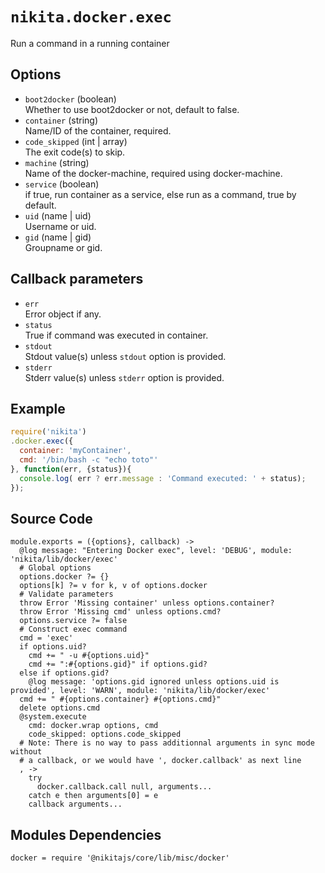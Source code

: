
# `nikita.docker.exec`

Run a command in a running container

## Options

* `boot2docker` (boolean)   
  Whether to use boot2docker or not, default to false.
* `container` (string)   
  Name/ID of the container, required.
* `code_skipped` (int | array)   
  The exit code(s) to skip.
* `machine` (string)   
  Name of the docker-machine, required using docker-machine.
* `service` (boolean)   
  if true, run container as a service, else run as a command, true by default.
* `uid` (name | uid)   
  Username or uid.
* `gid` (name | gid)   
  Groupname or gid.


## Callback parameters

* `err`   
  Error object if any.   
* `status`   
  True if command was executed in container.
* `stdout`   
  Stdout value(s) unless `stdout` option is provided.   
* `stderr`   
  Stderr value(s) unless `stderr` option is provided.   

## Example

```javascript
require('nikita')
.docker.exec({
  container: 'myContainer',
  cmd: '/bin/bash -c "echo toto"'
}, function(err, {status}){
  console.log( err ? err.message : 'Command executed: ' + status);
});
```

## Source Code

    module.exports = ({options}, callback) ->
      @log message: "Entering Docker exec", level: 'DEBUG', module: 'nikita/lib/docker/exec'
      # Global options
      options.docker ?= {}
      options[k] ?= v for k, v of options.docker
      # Validate parameters
      throw Error 'Missing container' unless options.container?
      throw Error 'Missing cmd' unless options.cmd?
      options.service ?= false
      # Construct exec command
      cmd = 'exec'
      if options.uid?
        cmd += " -u #{options.uid}"
        cmd += ":#{options.gid}" if options.gid?
      else if options.gid?
        @log message: 'options.gid ignored unless options.uid is provided', level: 'WARN', module: 'nikita/lib/docker/exec'
      cmd += " #{options.container} #{options.cmd}"
      delete options.cmd
      @system.execute
        cmd: docker.wrap options, cmd
        code_skipped: options.code_skipped
      # Note: There is no way to pass additionnal arguments in sync mode without
      # a callback, or we would have ', docker.callback' as next line
      , ->
        try
          docker.callback.call null, arguments...
        catch e then arguments[0] = e
        callback arguments...

## Modules Dependencies

    docker = require '@nikitajs/core/lib/misc/docker'
